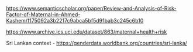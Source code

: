 https://www.semanticscholar.org/paper/Review-and-Analysis-of-Risk-Factor-of-Maternal-in-Ahmed-Kashem/f175092a3b2217c9abca5bf5d91bab3c245c6b10

https://www.archive.ics.uci.edu/dataset/863/maternal+health+risk

Sri Lankan context - https://genderdata.worldbank.org/countries/sri-lanka/
